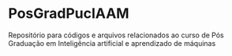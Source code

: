 # PosGradPucIAAM
Repositório para códigos e arquivos relacionados ao curso de Pós Graduação em Inteligência artificial e aprendizado de máquinas
